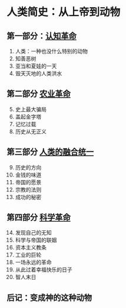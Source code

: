 # 人类简史：从上帝到动物

##  第一部分：[认知革命](0101.md)
1. 人类：一种也没什么特别的动物
2. 知善恶树
3. 亚当和夏娃的一天
4. 毁天灭地的人类洪水

##  第二部分 [农业革命](0201.md)
5. 史上最大骗局
6. 盖起金字塔
7. 记忆过载
8. 历史从无正义

##  第三部分 [人类的融合统一](0301.md)
9. 历史的方向
10. 金钱的味道
11. 帝国的愿景
12. 宗教的法则
13. 成功的秘密

##  第四部分 [科学革命](0401.md)
14. 发现自己的无知
15. 科学与帝国的联姻
16. 资本主义教条
17. 工业的巨轮
18. 一场永远的革命
19. 从此过着幸福快乐的日子
20. 智人末日

##  后记：变成神的这种动物